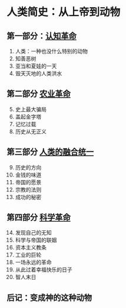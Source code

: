 # 人类简史：从上帝到动物

##  第一部分：[认知革命](0101.md)
1. 人类：一种也没什么特别的动物
2. 知善恶树
3. 亚当和夏娃的一天
4. 毁天灭地的人类洪水

##  第二部分 [农业革命](0201.md)
5. 史上最大骗局
6. 盖起金字塔
7. 记忆过载
8. 历史从无正义

##  第三部分 [人类的融合统一](0301.md)
9. 历史的方向
10. 金钱的味道
11. 帝国的愿景
12. 宗教的法则
13. 成功的秘密

##  第四部分 [科学革命](0401.md)
14. 发现自己的无知
15. 科学与帝国的联姻
16. 资本主义教条
17. 工业的巨轮
18. 一场永远的革命
19. 从此过着幸福快乐的日子
20. 智人末日

##  后记：变成神的这种动物